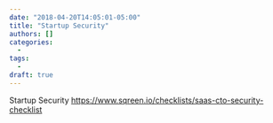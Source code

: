 ```yaml
---
date: "2018-04-20T14:05:01-05:00"
title: "Startup Security"
authors: []
categories:
  - 
tags:
  - 
draft: true
---
```


Startup Security
https://www.sqreen.io/checklists/saas-cto-security-checklist

